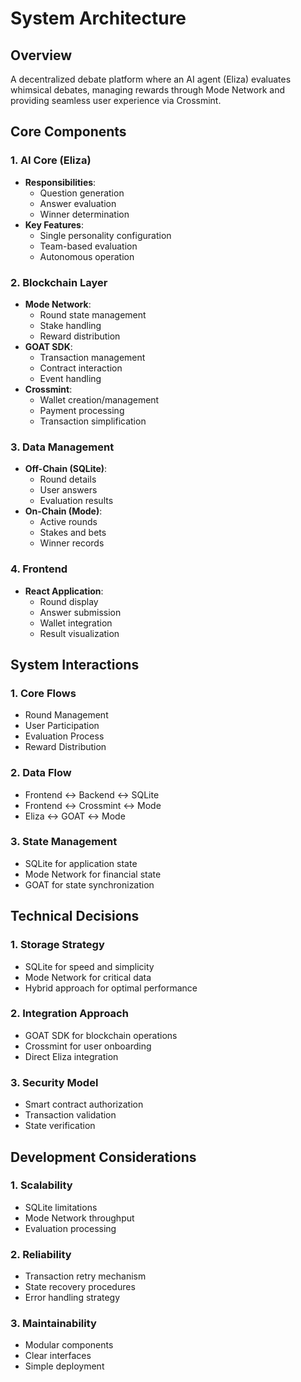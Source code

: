 # System Architecture

## Overview
A decentralized debate platform where an AI agent (Eliza) evaluates whimsical debates, managing rewards through Mode Network and providing seamless user experience via Crossmint.

## Core Components

### 1. AI Core (Eliza)
- **Responsibilities**:
  - Question generation
  - Answer evaluation
  - Winner determination
- **Key Features**:
  - Single personality configuration
  - Team-based evaluation
  - Autonomous operation

### 2. Blockchain Layer
- **Mode Network**:
  - Round state management
  - Stake handling
  - Reward distribution
- **GOAT SDK**:
  - Transaction management
  - Contract interaction
  - Event handling
- **Crossmint**:
  - Wallet creation/management
  - Payment processing
  - Transaction simplification

### 3. Data Management
- **Off-Chain (SQLite)**:
  - Round details
  - User answers
  - Evaluation results
- **On-Chain (Mode)**:
  - Active rounds
  - Stakes and bets
  - Winner records

### 4. Frontend
- **React Application**:
  - Round display
  - Answer submission
  - Wallet integration
  - Result visualization

## System Interactions

### 1. Core Flows
- Round Management
- User Participation
- Evaluation Process
- Reward Distribution

### 2. Data Flow
- Frontend ↔ Backend ↔ SQLite
- Frontend ↔ Crossmint ↔ Mode
- Eliza ↔ GOAT ↔ Mode

### 3. State Management
- SQLite for application state
- Mode Network for financial state
- GOAT for state synchronization

## Technical Decisions

### 1. Storage Strategy
- SQLite for speed and simplicity
- Mode Network for critical data
- Hybrid approach for optimal performance

### 2. Integration Approach
- GOAT SDK for blockchain operations
- Crossmint for user onboarding
- Direct Eliza integration

### 3. Security Model
- Smart contract authorization
- Transaction validation
- State verification

## Development Considerations

### 1. Scalability
- SQLite limitations
- Mode Network throughput
- Evaluation processing

### 2. Reliability
- Transaction retry mechanism
- State recovery procedures
- Error handling strategy

### 3. Maintainability
- Modular components
- Clear interfaces
- Simple deployment